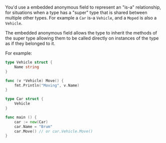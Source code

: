 You'd use a embedded anonymous field to represent an "is-a" relationship, for situations when a type has a "super" type that is shared between multiple other types. For example a `Car` is-a `Vehicle`, and a `Moped` is also a `Vehicle`.

The embedded anonymous field allows the type to inherit the methods of the super type allowing them to be called directly on instances of the type as if they belonged to it.

For example:

```go
type Vehicle struct {
    Name string
}

func (v *Vehicle) Move() {
    fmt.Println("Moving", v.Name)
}

type Car struct {
    Vehicle
}

func main () {
    car := new(Car)
    car.Name = "Brum"
    car.Move() // or car.Vehicle.Move()
}
```